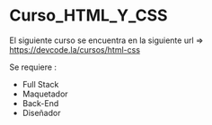 # Curso_HTML_Y_CSS
El siguiente curso se encuentra en la siguiente url => https://devcode.la/cursos/html-css

Se requiere :

- Full Stack
- Maquetador
- Back-End
- Diseñador
